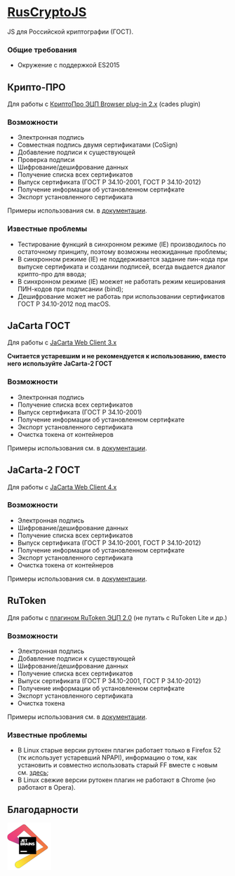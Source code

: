 # [RusCryptoJS](https://aleksandr-ru.github.io/RusCryptoJS/)
JS для Российской криптографии (ГОСТ).

### Общие требования
- Окружение с поддержкой ES2015

## Крипто-ПРО
Для работы с [КриптоПро ЭЦП Browser plug-in 2.x](https://www.cryptopro.ru/products/cades/plugin) (cades plugin)

### Возможности
- Электронная подпись
- Совместная подпись двумя сертификатами (CoSign)
- Добавление подписи к существующей
- Проверка подписи
- Шифрование/дешифрование данных
- Получение списка всех сертификатов
- Выпуск сертификата (ГОСТ Р 34.10-2001, ГОСТ Р 34.10-2012)
- Получение информации об установленном сертифкате
- Экспорт установленного сертификата

Примеры использования см. в [документации](https://aleksandr-ru.github.io/RusCryptoJS/cryptopro.html).

### Известные проблемы
- Тестирование функций в синхронном режиме (IE) производилось по остаточному принципу, поэтому возможны неожиданные проблемы;
- В синхронном режиме (IE) не поддерживается задание пин-кода при выпуске сертификата и создании подписей, всегда выдается диалог крипто-про для ввода;
- В синхронном режиме (IE) моежет не работать режим кеширования ПИН-кодов при подписании (bind);
- Дешифрование может не работаь при использовании сертификатов ГОСТ Р 34.10-2012 под macOS.

## JaCarta ГОСТ
Для работы с [JaCarta Web Client 3.x](https://www.aladdin-rd.ru/catalog/jcwebclient)

**Считается устаревшим и не рекомендуется к использованию, вместо него используйте JaCarta-2 ГОСТ**

### Возможности
- Электронная подпись
- Получение списка всех сертификатов
- Выпуск сертификата (ГОСТ Р 34.10-2001)
- Получение информации об установленном сертифкате
- Экспорт установленного сертификата
- Очистка токена от контейнеров

Примеры использования см. в [документации](https://aleksandr-ru.github.io/RusCryptoJS/jacarta.html).

## JaCarta-2 ГОСТ
Для работы с [JaCarta Web Client 4.x](https://www.aladdin-rd.ru/catalog/jcwebclient)

### Возможности
- Электронная подпись
- Шифрование/дешифрование данных
- Получение списка всех сертификатов
- Выпуск сертификата (ГОСТ Р 34.10-2001, ГОСТ Р 34.10-2012)
- Получение информации об установленном сертифкате
- Экспорт установленного сертификата
- Очистка токена от контейнеров

Примеры использования см. в [документации](https://aleksandr-ru.github.io/RusCryptoJS/jacarta2.html).

## RuToken
Для работы с [плагином RuToken ЭЦП 2.0](https://www.rutoken.ru/products/all/rutoken-plugin/) (не путать с RuToken Lite и др.)

### Возможности
- Электронная подпись
- Добавление подписи к существующей
- Шифрование/дешифрование данных
- Получение списка всех сертификатов
- Выпуск сертификата (ГОСТ Р 34.10-2001, ГОСТ Р 34.10-2012)
- Получение информации об установленном сертифкате
- Экспорт установленного сертификата
- Очистка токена

Примеры использования см. в [документации](https://aleksandr-ru.github.io/RusCryptoJS/rutoken.html).

### Известные проблемы
- В Linux старые версии рутокен плагин работает только в Firefox 52 (тк использует устаревший NPAPI), информацию о том, как установить и совместно использовать старый FF вместе с новым см. [здесь](http://aleksandr.ru/blog/neskolko_versiy_firefox_v_linux_odnovremenno/);
- В Linux свежие версии рутокен плагин не работают в Сhrome (но работают в Opera).

## Благодарности

[![JetBrains](docs/images/jetbrains.png?raw=true)](https://www.jetbrains.com/?from=RusCryptoJS "Проект разрабатывается при поддержке JetBrains")
